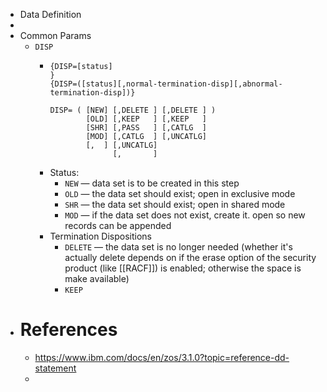- Data Definition
-
- Common Params
	- `DISP`
		- ```
		  {DISP=[status]                                                        }
		  {DISP=([status][,normal-termination-disp][,abnormal-termination-disp])}
		  
		  DISP= ( [NEW] [,DELETE ] [,DELETE ] )
		          [OLD] [,KEEP   ] [,KEEP   ]
		          [SHR] [,PASS   ] [,CATLG  ]
		          [MOD] [,CATLG  ] [,UNCATLG]
		          [,  ] [,UNCATLG]
		                [,       ]
		  ```
		- Status:
			- `NEW` — data set is to be created in this step
			- `OLD` — the data set should exist; open in exclusive mode
			- `SHR` — the data set should exist; open in shared mode
			- `MOD` — if the data set does not exist, create it. open so new records can be appended
		- Termination Dispositions
			- `DELETE` — the data set is no longer needed (whether it's actually delete depends on if the erase option of the security product (like [[RACF]]) is enabled; otherwise the space is make available)
			- `KEEP`
- # References
	- https://www.ibm.com/docs/en/zos/3.1.0?topic=reference-dd-statement
	-